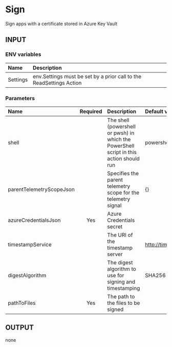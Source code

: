 # Sign
Sign apps with a certificate stored in Azure Key Vault

## INPUT

### ENV variables
| Name | Description |
| :-- | :-- |
| Settings | env.Settings must be set by a prior call to the ReadSettings Action |

### Parameters
| Name | Required | Description | Default value |
| :-- | :-: | :-- | :-- |
| shell | | The shell (powershell or pwsh) in which the PowerShell script in this action should run | powershell |
| parentTelemetryScopeJson | | Specifies the parent telemetry scope for the telemetry signal | {} |
| azureCredentialsJson | Yes | Azure Credentials secret | |
| timestampService | | The URI of the timestamp server | http://timestamp.digicert.com |
| digestAlgorithm | | The digest algorithm to use for signing and timestamping | SHA256 |
| pathToFiles | Yes | The path to the files to be signed |

## OUTPUT
none
